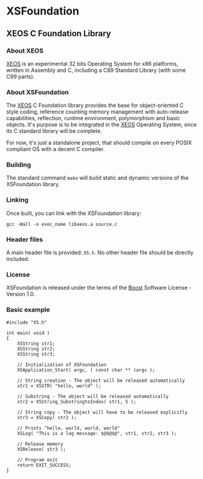 XSFoundation
============

XEOS C Foundation Library
-------------------------

### About XEOS

[XEOS][1] is an experimental 32 bits Operating System for x86 platforms, written in Assembly and C, including a C89 Standard Library (with some C99 parts).

### About XSFoundation

The [XEOS][1] C Foundation library provides the base for object-oriented C style coding, reference counting memory management with auto-release capabilities, reflection, runtime environment, polymorphism and basic objects.
It's purpose is to be integrated in the [XEOS][1] Operating System, once its C standard library will be complete.

For now, it's just a standalone project, that should compile on every POSIX compliant OS with a decent C compiler.

### Building

The standard command `make` will build static and dynamic versions of the XSFoundation library.

### Linking

Once built, you can link with the XSFoundation library:

`gcc -Wall -o exec_name libxeos.a source.c`

### Header files

A main header file is provided: `XS.h`.
No other header file should be directly included.

### License

XSFoundation is released under the terms of the [Boost][2] Software License - Version 1.0.

[1]: http://www.eosgarden.com/en/opensource/xeos/   "XEOS"
[2]: http://www.boost.org/LICENSE_1_0.txt           "BOOST"

### Basic example

    #include "XS.h"

    int main( void )
    {
        XSString str1;
        XSString str2;
        XSString str3;

        // Initialization of XSFoundation
        XSApplication_Start( argc, ( const char ** )argv );

        // String creation - The object will be released automatically
        str1 = XSSTR( "hello, world" );

        // Substring - The object will be released automatically
        str2 = XSString_SubstringtoIndex( str1, 5 );

        // String copy - The object will have to be released explicitly
        str3 = XSCopy( str2 );

        // Prints "hello, world, world, world"    
        XSLog( "This is a log message: $@$@$@", str1, str2, str3 );

        // Release memory
        XSRelease( str3 );

        // Program exit
        return EXIT_SUCCESS;
    }
